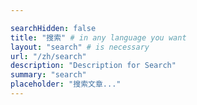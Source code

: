 ```yaml
---

searchHidden: false
title: "搜索" # in any language you want
layout: "search" # is necessary
url: "/zh/search"
description: "Description for Search"
summary: "search"
placeholder: "搜索文章..."
---
```

